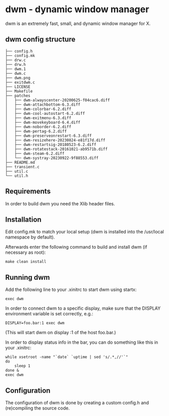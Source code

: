 dwm - dynamic window manager
============================
dwm is an extremely fast, small, and dynamic window manager for X.

## dwm config structure 
```text
├── config.h
├── config.mk
├── drw.c
├── drw.h
├── dwm.1
├── dwm.c
├── dwm.png
├── exitdwm.c
├── LICENSE
├── Makefile
├── patches
│   ├── dwm-alwayscenter-20200625-f04cac6.diff
│   ├── dwm-attachbottom-6.3.diff
│   ├── dwm-colorbar-6.2.diff
│   ├── dwm-cool-autostart-6.2.diff
│   ├── dwm-exitmenu-6.3.diff
│   ├── dwm-movekeyboard-6.4.diff
│   ├── dwm-noborder-6.2.diff
│   ├── dwm-pertag-6.2.diff
│   ├── dwm-preserveonrestart-6.3.diff
│   ├── dwm-resizehere-20230824-e81f17d.diff
│   ├── dwm-restartsig-20180523-6.2.diff
│   ├── dwm-rotatestack-20161021-ab9571b.diff
│   ├── dwm-steam-6.2.diff
│   └── dwm-systray-20230922-9f88553.diff
├── README.md
├── transient.c
├── util.c
└── util.h
```



Requirements
------------
In order to build dwm you need the Xlib header files.


Installation
------------
Edit config.mk to match your local setup (dwm is installed into
the /usr/local namespace by default).

Afterwards enter the following command to build and install dwm (if
necessary as root):

    make clean install


Running dwm
-----------
Add the following line to your .xinitrc to start dwm using startx:

    exec dwm

In order to connect dwm to a specific display, make sure that
the DISPLAY environment variable is set correctly, e.g.:

    DISPLAY=foo.bar:1 exec dwm

(This will start dwm on display :1 of the host foo.bar.)

In order to display status info in the bar, you can do something
like this in your .xinitrc:

    while xsetroot -name "`date` `uptime | sed 's/.*,//'`"
    do
    	sleep 1
    done &
    exec dwm


Configuration
-------------
The configuration of dwm is done by creating a custom config.h
and (re)compiling the source code.
